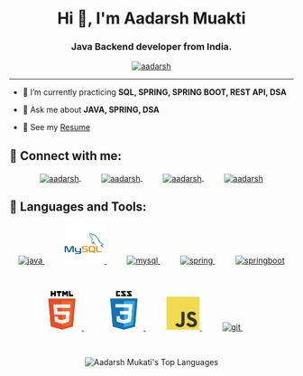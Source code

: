 <h1 align="center">Hi 👋, I'm Aadarsh Muakti</h1>
<h3 align="center">Java Backend developer from India.</h3>



<p align="center"> <a href="https://github.com/ryo-ma/github-profile-trophy"><img src="https://github-profile-trophy.vercel.app/?username=aadarsh11433" alt="aadarsh" /></a> </p>


** **


- 🌱 I’m currently practicing **SQL, SPRING, SPRING BOOT, REST API, DSA**

- 💬 Ask me about **JAVA, SPRING, DSA**

- 🧾 See my [Resume](https://drive.google.com/file/d/1JKgPoD1sWvro4gXk2zqXW__FD6fktskj/view?usp=drive_link) 
<!-- - 📫 Visit my [Portfolio](https://aadarsh-mukati.netlify.app/)  -->


## 🧩 Connect with me:</h3>
<p align="center">
<a href="https://www.linkedin.com/in/aadarsh-mukati-62b464221/" target="_blank">
 <img align="center" src="https://raw.githubusercontent.com/rahuldkjain/github-profile-readme-generator/master/src/images/icons/Social/linked-in-alt.svg" alt="aadarsh" height="50" width="50" />
 </a>&emsp; &emsp;
 <a href="mailto:aadarsh11433@gmail.com" target="_blank" >
 <img align="center" src="https://user-images.githubusercontent.com/92370651/185765873-3f7ae27d-e087-49a3-b89c-a5e9b575c7b8.jpg" alt="aadarsh" height="50" width="50"/>
 </a> &emsp; &emsp;
  <a href="https://leetcode.com/aadarsh_mukati/" target="_blank" >
 <img align="center" src="https://user-images.githubusercontent.com/92370651/185765935-d4b8c020-c1cb-4183-9305-e81065dac042.png" alt="aadarsh" height="50" width="50"/>
  </a>&emsp; &emsp;
  <a href="https://www.chess.com/member/aadarsh11433" target="_blank" >
 <img align="center" src="https://user-images.githubusercontent.com/92370651/185765975-634be143-e80d-4051-9acf-14c6220a6f27.png" alt="aadarsh" height="50" width="50"/>
  </a>
</p>


 ## 🚀 Languages and Tools:
 
 <p align="center"> 
 <a href="https://www.java.com" target="_blank" rel="noreferrer">
 <img src="https://cdn.iconscout.com/icon/free/png-64/java-60-1174953.png" alt="java" width="60" height="70"/> 
 </a> &emsp; &emsp;
  <a href="https://www.mysql.com/" target="_blank" rel="noreferrer"> 
 <img src="https://raw.githubusercontent.com/devicons/devicon/master/icons/mysql/mysql-original-wordmark.svg" alt="mysql" width="70" height="70"/> 
 </a> &emsp; &emsp;
  <a href="https://hibernate.org/orm/documentation/5.6/" target="_blank" rel="noreferrer"> 
 <img src="https://user-images.githubusercontent.com/92370651/185764697-d68dd47b-3f17-4493-9ad0-6458223d0f41.png" alt="mysql" width="70" height="70"/> 
 </a>  &emsp; &emsp;
 <a href="https://spring.io/" target="_blank" rel="noreferrer">
 <img src="https://www.vectorlogo.zone/logos/springio/springio-icon.svg" alt="spring" width="60" height="60"/> 
 </a> &emsp; &emsp;
 <a href="https://spring.io/" target="_blank" rel="noreferrer">
 <img src="https://user-images.githubusercontent.com/92370651/185764652-2b95f364-5093-4c37-9e7a-2b80e861cf6a.png" alt="springboot" width="60" height="60"/> 
 </a>
 </p>
 <br/>
  <p align="center"> 
 <a href="https://www.w3.org/html/" target="_blank" rel="noreferrer">
 <img src="https://raw.githubusercontent.com/devicons/devicon/master/icons/html5/html5-original-wordmark.svg" alt="html5" width="70" height="70"/> 
 </a> &emsp; &emsp;
 <a href="https://www.w3schools.com/css/" target="_blank" rel="noreferrer">
 <img src="https://raw.githubusercontent.com/devicons/devicon/master/icons/css3/css3-original-wordmark.svg" alt="css3" width="70" height="70"/> 
 </a> &emsp; &emsp;

 <a href="https://developer.mozilla.org/en-US/docs/Web/JavaScript" target="_blank" rel="noreferrer"> 
 <img src="https://raw.githubusercontent.com/devicons/devicon/master/icons/javascript/javascript-original.svg" alt="javascript" width="60" height="60"/> 
 </a>  &emsp; &emsp;
  <a href="https://git-scm.com/" target="_blank" rel="noreferrer">
 <img src="https://www.vectorlogo.zone/logos/git-scm/git-scm-icon.svg" alt="git" width="60" height="60"/> 
 </a>  &emsp; &emsp;
 
 

 </p>
<br/>

<p align="center"><img alt="Aadarsh Mukati's Top Languages" src="https://github-readme-stats.vercel.app/api/top-langs/?username=aadarsh11433&langs_count=8&count_private=true&layout=compact&theme=react&hide_border=true&bg_color=0D1117" />
 
<!--
## 📊 My Github Stats

  <p align="center">&nbsp;<img align="center" src="https://github-readme-stats.vercel.app/api?username=aadarsh11433&show_icons=true&locale=en&theme=highcontrast" alt="aadarsh11433" /></p>
<br>
<p align="center"><img align="center" src="https://github-readme-streak-stats.herokuapp.com/?user=aadarsh11433&&theme=highcontrast" alt="aadarsh11433" /></p>

<br/>
<img alt="Aadarsh Muakti's Activity Graph" src="https://activity-graph.herokuapp.com/graph?username=aadarsh11433&bg_color=0D1117&color=5BCDEC&line=5BCDEC&point=FFFFFF&hide_border=true&theme=highcontrast" />
-- >
